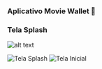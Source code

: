 ### Aplicativo Movie Wallet 👋

### Tela Splash
![alt text](https://i.imgur.com/2liGPdYm.jpg)

![Tela Splash](https://i.imgur.com/2liGPdYm.jpg) ![Tela Inicial](https://i.imgur.com/VsZcLeim.jpg)
